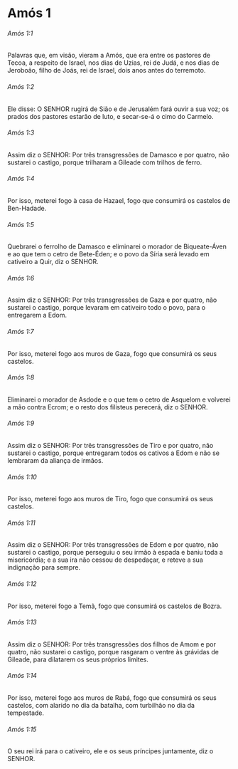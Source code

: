 # Amós 1

###### Amós 1:1

Palavras que, em visão, vieram a Amós, que era entre os pastores de Tecoa, a respeito de Israel, nos dias de Uzias, rei de Judá, e nos dias de Jeroboão, filho de Joás, rei de Israel, dois anos antes do terremoto.

###### Amós 1:2

Ele disse: O SENHOR rugirá de Sião e de Jerusalém fará ouvir a sua voz; os prados dos pastores estarão de luto, e secar-se-á o cimo do Carmelo.

###### Amós 1:3

Assim diz o SENHOR: Por três transgressões de Damasco e por quatro, não sustarei o castigo, porque trilharam a Gileade com trilhos de ferro.

###### Amós 1:4

Por isso, meterei fogo à casa de Hazael, fogo que consumirá os castelos de Ben-Hadade.

###### Amós 1:5

Quebrarei o ferrolho de Damasco e eliminarei o morador de Biqueate-Áven e ao que tem o cetro de Bete-Éden; e o povo da Síria será levado em cativeiro a Quir, diz o SENHOR.

###### Amós 1:6

Assim diz o SENHOR: Por três transgressões de Gaza e por quatro, não sustarei o castigo, porque levaram em cativeiro todo o povo, para o entregarem a Edom.

###### Amós 1:7

Por isso, meterei fogo aos muros de Gaza, fogo que consumirá os seus castelos.

###### Amós 1:8

Eliminarei o morador de Asdode e o que tem o cetro de Asquelom e volverei a mão contra Ecrom; e o resto dos filisteus perecerá, diz o SENHOR.

###### Amós 1:9

Assim diz o SENHOR: Por três transgressões de Tiro e por quatro, não sustarei o castigo, porque entregaram todos os cativos a Edom e não se lembraram da aliança de irmãos.

###### Amós 1:10

Por isso, meterei fogo aos muros de Tiro, fogo que consumirá os seus castelos.

###### Amós 1:11

Assim diz o SENHOR: Por três transgressões de Edom e por quatro, não sustarei o castigo, porque perseguiu o seu irmão à espada e baniu toda a misericórdia; e a sua ira não cessou de despedaçar, e reteve a sua indignação para sempre.

###### Amós 1:12

Por isso, meterei fogo a Temã, fogo que consumirá os castelos de Bozra.

###### Amós 1:13

Assim diz o SENHOR: Por três transgressões dos filhos de Amom e por quatro, não sustarei o castigo, porque rasgaram o ventre às grávidas de Gileade, para dilatarem os seus próprios limites.

###### Amós 1:14

Por isso, meterei fogo aos muros de Rabá, fogo que consumirá os seus castelos, com alarido no dia da batalha, com turbilhão no dia da tempestade.

###### Amós 1:15

O seu rei irá para o cativeiro, ele e os seus príncipes juntamente, diz o SENHOR.

